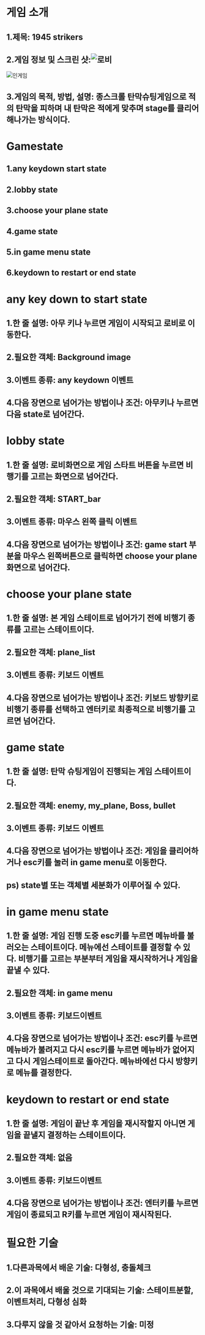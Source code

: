 # 게임 소개
## 1.제목: 1945 strikers
## 2.게임 정보 및 스크린 샷:![로비](https://resource.appgamer.com/library/640w/2015/142863299701.jpg)
![인게임](https://steamcdn-a.akamaihd.net/steam/apps/1279380/ss_0f68224ab2697c101a4a02e662cb740ac09dfc16.600x338.jpg?t=1593764038)
## 3.게임의 목적, 방법, 설명: 종스크롤 탄막슈팅게임으로 적의 탄막을 피하며 내 탄막은 적에게 맞추며 stage를 클리어해나가는 방식이다.
# Gamestate
## 1.any keydown start state
## 2.lobby state
## 3.choose your plane state
## 4.game state
## 5.in game menu state
## 6.keydown to restart or end state
# any key down to start state
## 1.한 줄 설명: 아무 키나 누르면 게임이 시작되고 로비로 이동한다.
## 2.필요한 객체: Background image
## 3.이벤트 종류: any keydown 이벤트
## 4.다음 장면으로 넘어가는 방법이나 조건: 아무키나 누르면 다음 state로 넘어간다.
# lobby state
## 1.한 줄 설명: 로비화면으로 게임 스타트 버튼을 누르면 비행기를 고르는 화면으로 넘어간다.
## 2.필요한 객체: START_bar
## 3.이벤트 종류: 마우스 왼쪽 클릭 이벤트
## 4.다음 장면으로 넘어가는 방법이나 조건: game start 부분을 마우스 왼쪽버튼으로 클릭하면 choose your plane화면으로 넘어간다.
# choose your plane state
## 1.한 줄 설명: 본 게임 스테이트로 넘어가기 전에 비행기 종류를 고르는 스테이트이다.
## 2.필요한 객체: plane_list 
## 3.이벤트 종류: 키보드 이벤트
## 4.다음 장면으로 넘어가는 방법이나 조건: 키보드 방향키로 비행기 종류를 선택하고 엔터키로 최종적으로 비행기를 고르면 넘어간다.
# game state
## 1.한 줄 설명: 탄막 슈팅게임이 진행되는 게임 스테이트이다.
## 2.필요한 객체: enemy, my_plane, Boss, bullet
## 3.이벤트 종류: 키보드 이벤트
## 4.다음 장면으로 넘어가는 방법이나 조건: 게임을 클리어하거나 esc키를 눌러 in game menu로 이동한다.
## ps) state별 또는 객체별 세분화가 이루어질 수 있다.
# in game menu state
## 1.한 줄 설명: 게임 진행 도중 esc키를 누르면 메뉴바를 불러오는 스테이트이다. 메뉴에선 스테이트를 결정할 수 있다. 비행기를 고르는 부분부터 게임을 재시작하거나 게임을 끝낼 수 있다.
## 2.필요한 객체: in game menu
## 3.이벤트 종류: 키보드이벤트
## 4.다음 장면으로 넘어가는 방법이나 조건: esc키를 누르면 메뉴바가 불려지고 다시 esc키를 누르면 메뉴바가 없어지고 다시 게임스테이트로 돌아간다. 메뉴바에선 다시 방향키로 메뉴를 결정한다.
# keydown to restart or end state
## 1.한 줄 설명: 게임이 끝난 후 게임을 재시작할지 아니면 게임을 끝낼지 결정하는 스테이트이다.
## 2.필요한 객체: 없음
## 3.이벤트 종류: 키보드이벤트
## 4.다음 장면으로 넘어가는 방법이나 조건: 엔터키를 누르면 게임이 종료되고 R키를 누르면 게임이 재시작된다.
# 필요한 기술
## 1.다른과목에서 배운 기술: 다형성, 충돌체크
## 2.이 과목에서 배울 것으로 기대되는 기술: 스테이트분할, 이벤트처리, 다형성 심화
## 3.다루지 않을 것 같아서 요청하는 기술: 미정
